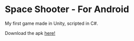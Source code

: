 # Space Shooter - For Android
My first game made in Unity, scripted in C#.

Download the apk [here!](https://drive.google.com/open?id=0B4-kSsqw1xmKRjh1Q3BvQzJjQWs)
